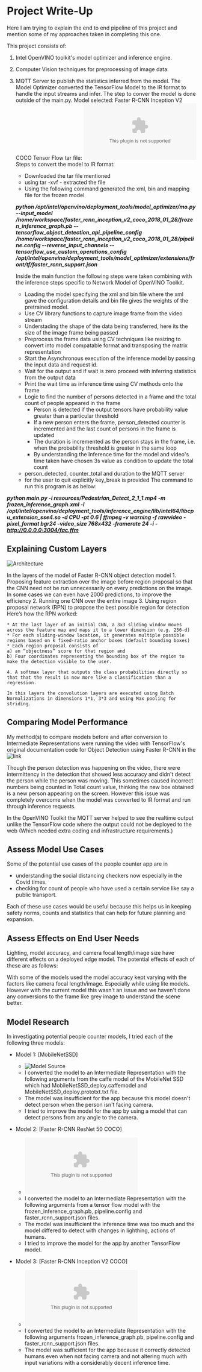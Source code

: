# Project Write-Up
Here I am trying to explain the end to end pipeline of this project and mention some of my approaches taken in completing this one. 

This project consists of:
1. Intel OpenVINO toolkit's model optimizer and inference engine.
2. Computer Vision techniques for preprocessing of image data.
3. MQTT Server to publish the statistics inferred from the model.
   The Model Optimizer converted the TensorFlow Model to the IR format to handle the input streams and infer.
    The step to conver the model is done outside of the main.py. 
    Model selected: Faster R-CNN Inception V2 COCO
    Tensor Flow tar file: ![faster_rcnn_inception_v2_coco_2018_01_28.tar.gz](http://download.tensorflow.org/models/object_detection/faster_rcnn_inception_v2_coco_2018_01_28.tar.gz)
    Steps to convert the model to IR format:
    * Downloaded the tar file mentioned
    * using tar -xvf - extracted the file
    * Using the following command generated the xml, bin and mapping file for the frozen model
    
    ***python /opt/intel/openvino/deployment_tools/model_optimizer/mo.py --input_model /home/workspace/faster_rcnn_inception_v2_coco_2018_01_28/frozen_inference_graph.pb --tensorflow_object_detection_api_pipeline_config /home/workspace/faster_rcnn_inception_v2_coco_2018_01_28/pipeline.config --reverse_input_channels --tensorflow_use_custom_operations_config /opt/intel/openvino/deployment_tools/model_optimizer/extensions/front/tf/faster_rcnn_support.json***
    
    Inside the main function the following steps were taken combining with the inference steps specific to Network Model of OpenVINO Toolkit. 
    * Loading the model specifying the xml and bin file where the xml gave the configuration details and bin file gives the weights of the pretrained model.
    * Use CV library functions to capture image frame from the video stream
    * Understading the shape of the data being transferred, here its the size of the image frame being passed
    * Preprocess the frame data using CV techniques like resizing to convert into model compatable format and transposing the matrix representation
    * Start the Asynchronous execution of the inference model by passing the input data and request id. 
    * Wait for the output and if wait is zero proceed with inferring statistics from the output data
    * Print the wait time as inference time using CV methods onto the frame
    * Logic to find the number of persons detected in a frame and the total count of people appeared in the frame
        * Person is detected if the output tensors have probability value greater than a particular threshold
        * If a new person enters the frame, person_detected counter is incremented and the last count of persons in the frame is updated
        * The duration is incremented as the person stays in the frame, i.e. when the probability threshold is greater in the same loop
        * By understanding the Inference time for the model and video's time taken have chosen 3s value as condition to update the total count
    * person_detected, counter_total and duration to the MQTT server
    * for the user to quit explicitly key_break is provided
The command to run this program is as below:

***python main.py -i resources/Pedestrian_Detect_2_1_1.mp4 -m frozen_inference_graph.xml -l /opt/intel/openvino/deployment_tools/inference_engine/lib/intel64/libcpu_extension_sse4.so -d CPU -pt 0.6 | ffmpeg -v warning -f rawvideo -pixel_format bgr24 -video_size 768x432 -framerate 24 -i - http://0.0.0.0:3004/fac.ffm***

## Explaining Custom Layers
![Architecture](https://github.com/LakshmiPrasannan/People_Counting_OpenVINO/blob/master/Faster_R_CNN_Architecture.png)

In the layers of the model of Faster R-CNN object detection model
    1. Proposing feature extraction over the image before region proposal so that the CNN need not be run unnecessarily on every predictions on the image. In some cases we can even have 2000 predictions, to improve the efficiency
    2. Running one CNN over the entire image 
    3. Using region proposal network (RPN) to propose the best possible region for detection
    Here’s how the RPN worked:

    * At the last layer of an initial CNN, a 3x3 sliding window moves across the feature map and maps it to a lower dimension (e.g. 256-d)
    * For each sliding-window location, it generates multiple possible regions based on k fixed-ratio anchor boxes (default bounding boxes)
    * Each region proposal consists of 
    a) an “objectness” score for that region and 
    b) Four coordinates representing the bounding box of the region to make the detection visible to the user. 
    
    4. A softmax layer that outputs the class probabilities directly so that that the result is now more like a classification than a regression. 
    
    In this layers the convolution layers are executed using Batch Normalizations in dimensions 1*1, 3*3 and using Max pooling for striding. 
    

## Comparing Model Performance

My method(s) to compare models before and after conversion to Intermediate Representations
were running the video with TensorFlow's original documentation code for Object Detection using Faster R-CNN in the ![link](https://github.com/tensorflow/models/blob/master/research/object_detection/object_detection_tutorial.ipynb)

Though the person detection was happening on the video, there were intermittency in the detection that showed less accuracy and didn't detect the person while the person was moving.
This sometimes caused incorrect numbers being counted in Total count value, thinking the new box obtained is a new person appearing on the screen.
However this issue was completely overcome when the model was converted to IR format and run through inference requests. 

In the OpenVINO Toolkit the MQTT server helped to see the realtime output unlike the TensorFlow code where the output could not be deployed to the web (Which needed extra coding and infrastructure requirements.)


## Assess Model Use Cases

Some of the potential use cases of the people counter app are in 
* understanding the social distancing checkers now especially in the Covid times. 
* checking for count of people who have used a certain service like say a public transport. 

Each of these use cases would be useful because this helps us in keeping safety norms, counts and statistics that can help for future planning and expansion. 

## Assess Effects on End User Needs

Lighting, model accuracy, and camera focal length/image size have different effects on a deployed edge model. The potential effects of each of these are as follows:

With some of the models used the model accuracy kept varying with the factors like camera focal length/image. Especially while using lite models. However with the current model this wasn't an issue and we haven't done any conversions to the frame like grey image to understand the scene better. 

## Model Research

In investigating potential people counter models, I tried each of the following three models:

- Model 1: [MobileNetSSD]
  - ![Model Source](https://github.com/C-Aniruddh/realtime_object_recognition)
  - I converted the model to an Intermediate Representation with the following arguments from the caffe model of the MobileNet SSD which had MobileNetSSD_deploy.caffemodel and MobileNetSSD_deploy.prototxt.txt file. 
  - The model was insufficient for the app because this model doesn't detect person when the person isn't facing camera. 
  - I tried to improve the model for the app by using a model that can detect persons from any angle to the camera. 
  
- Model 2: [Faster R-CNN ResNet 50 COCO]
  - ![Model Source](http://download.tensorflow.org/models/object_detection/faster_rcnn_resnet50_coco_2018_01_28.tar.gz)
  - I converted the model to an Intermediate Representation with the following arguments from a tensor flow model with the frozen_inference_graph.pb, pipeline.config and faster_rcnn_support.json files. 
  - The model was insufficient the inference time was too much and the model differed to detect with changes in lighthing, actions of humans. 
  - I tried to improve the model for the app by another TensorFlow model. 

- Model 3: [Faster R-CNN Inception V2 COCO]
  - ![Model Source](http://download.tensorflow.org/models/object_detection/faster_rcnn_inception_v2_coco_2018_01_28.tar.gz)
  - I converted the model to an Intermediate Representation with the following arguments frozen_inference_graph.pb, pipeline.config and faster_rcnn_support.json files. 
  - The model was sufficient for the app because it correctly detected humans even when not facing camera and not altering much with input variations with a considerably decent inference time. 
  
